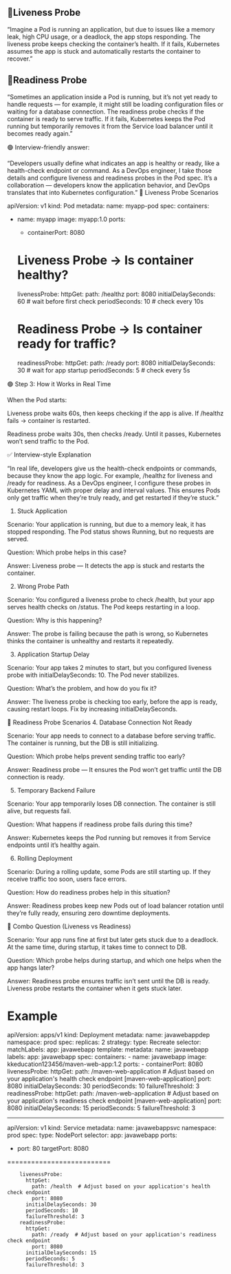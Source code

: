 🔹Liveness Probe
-----------------
“Imagine a Pod is running an application, but due to issues like a memory leak, high CPU usage, or a deadlock, the app stops responding.
The liveness probe keeps checking the container’s health. If it fails, Kubernetes assumes the app is stuck and automatically restarts the container to recover.”


🔹Readiness Probe
---------------
“Sometimes an application inside a Pod is running, but it’s not yet ready to handle requests — for example, it might still be loading configuration files or waiting for a database connection.
The readiness probe checks if the container is ready to serve traffic. If it fails, Kubernetes keeps the Pod running but temporarily removes it from the Service load balancer until it becomes ready again.”


🟢 Interview-friendly answer:

“Developers usually define what indicates an app is healthy or ready, like a health-check endpoint or command. As a DevOps engineer, I take those details and configure liveness and readiness probes in the Pod spec. It’s a collaboration — developers know the application behavior, and DevOps translates that into Kubernetes configuration.”
🔹 Liveness Probe Scenarios

apiVersion: v1
kind: Pod
metadata:
  name: myapp-pod
spec:
  containers:
  - name: myapp
    image: myapp:1.0
    ports:
    - containerPort: 8080

    # Liveness Probe → Is container healthy?
    livenessProbe:
      httpGet:
        path: /healthz
        port: 8080
      initialDelaySeconds: 60   # wait before first check
      periodSeconds: 10         # check every 10s

    # Readiness Probe → Is container ready for traffic?
    readinessProbe:
      httpGet:
        path: /ready
        port: 8080
      initialDelaySeconds: 30   # wait for app startup
      periodSeconds: 5          # check every 5s


🟢 Step 3: How it Works in Real Time

When the Pod starts:

Liveness probe waits 60s, then keeps checking if the app is alive. If /healthz fails → container is restarted.

Readiness probe waits 30s, then checks /ready. Until it passes, Kubernetes won’t send traffic to the Pod.

✅ Interview-style Explanation

“In real life, developers give us the health-check endpoints or commands, because they know the app logic. For example, /healthz for liveness and /ready for readiness. As a DevOps engineer, I configure these probes in Kubernetes YAML with proper delay and interval values. This ensures Pods only get traffic when they’re truly ready, and get restarted if they’re stuck.”


1. Stuck Application

Scenario: Your application is running, but due to a memory leak, it has stopped responding. The Pod status shows Running, but no requests are served.

Question: Which probe helps in this case?

Answer: Liveness probe — It detects the app is stuck and restarts the container.

2. Wrong Probe Path

Scenario: You configured a liveness probe to check /health, but your app serves health checks on /status. The Pod keeps restarting in a loop.

Question: Why is this happening?

Answer: The probe is failing because the path is wrong, so Kubernetes thinks the container is unhealthy and restarts it repeatedly.

3. Application Startup Delay

Scenario: Your app takes 2 minutes to start, but you configured liveness probe with initialDelaySeconds: 10. The Pod never stabilizes.

Question: What’s the problem, and how do you fix it?

Answer: The liveness probe is checking too early, before the app is ready, causing restart loops. Fix by increasing initialDelaySeconds.

🔹 Readiness Probe Scenarios
4. Database Connection Not Ready

Scenario: Your app needs to connect to a database before serving traffic. The container is running, but the DB is still initializing.

Question: Which probe helps prevent sending traffic too early?

Answer: Readiness probe — It ensures the Pod won’t get traffic until the DB connection is ready.

5. Temporary Backend Failure

Scenario: Your app temporarily loses DB connection. The container is still alive, but requests fail.

Question: What happens if readiness probe fails during this time?

Answer: Kubernetes keeps the Pod running but removes it from Service endpoints until it’s healthy again.

6. Rolling Deployment

Scenario: During a rolling update, some Pods are still starting up. If they receive traffic too soon, users face errors.

Question: How do readiness probes help in this situation?

Answer: Readiness probes keep new Pods out of load balancer rotation until they’re fully ready, ensuring zero downtime deployments.

🔹 Combo Question (Liveness vs Readiness)

Scenario: Your app runs fine at first but later gets stuck due to a deadlock. At the same time, during startup, it takes time to connect to DB.

Question: Which probe helps during startup, and which one helps when the app hangs later?

Answer: Readiness probe ensures traffic isn’t sent until the DB is ready. Liveness probe restarts the container when it gets stuck later.



Example
=======
apiVersion: apps/v1
kind: Deployment
metadata:
  name: javawebappdep
  namespace: prod
spec:
  replicas: 2
  strategy:
    type: Recreate
  selector:
    matchLabels:
      app: javawebapp
  template:
    metadata:
      name: javawebapp
      labels:
        app: javawebapp
    spec:
      containers:
      - name: javawebapp
        image: kkeducation123456/maven-web-app:1.2
        ports:
        - containerPort: 8080
        livenessProbe:
          httpGet:
            path: /maven-web-application  # Adjust based on your application's health check endpoint [maven-web-application]
            port: 8080
          initialDelaySeconds: 30
          periodSeconds: 10
          failureThreshold: 3
        readinessProbe:
          httpGet:
            path: /maven-web-application  # Adjust based on your application's readiness check endpoint [maven-web-application]
            port: 8080
          initialDelaySeconds: 15
          periodSeconds: 5
          failureThreshold: 3

---
apiVersion: v1
kind: Service
metadata:
  name: javawebappsvc
  namespace: prod
spec:
  type: NodePort
  selector:
    app: javawebapp
  ports:
  - port: 80
    targetPort: 8080
    

==========================




        livenessProbe:
          httpGet:
            path: /health  # Adjust based on your application's health check endpoint
            port: 8080
          initialDelaySeconds: 30
          periodSeconds: 10
          failureThreshold: 3
        readinessProbe:
          httpGet:
            path: /ready  # Adjust based on your application's readiness check endpoint
            port: 8080
          initialDelaySeconds: 15
          periodSeconds: 5
          failureThreshold: 3
